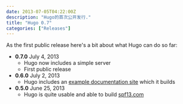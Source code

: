 ```yaml
---
date: 2013-07-05T04:22:00Z
description: "Hugo的首次公开发行."
title: "Hugo 0.7"
categories: ["Releases"]
---
```


As the first public release here's a bit about what Hugo can do so far:

- **0.7.0** July 4, 2013
  - Hugo now includes a simple server
  - First public release
- **0.6.0** July 2, 2013
  - Hugo includes an [example documentation site](http://hugo.spf13.com) which it builds
- **0.5.0** June 25, 2013
  - Hugo is quite usable and able to build [spf13.com](http://spf13.com)
